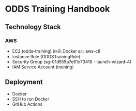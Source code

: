 # ODDS Training Handbook

## Technology Stack

### AWS
- EC2 (odds-training) ติดตั้ง Docker และ aws-cli
- Instance Role (ODDSTrainingRole)
- Security Group (sg-01d555a7e61c73416 - launch-wizard-4)
- IAM Service Account (training)

## Deployment
- Docker
- SSH to run Docker
- GitHub Actions